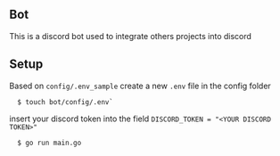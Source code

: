 ## Bot

This is a discord bot used to integrate others projects into discord

## Setup

Based on `config/.env_sample` create a new `.env` file in the config folder
```
  $ touch bot/config/.env`
```

insert your discord token into the field `DISCORD_TOKEN = "<YOUR DISCORD TOKEN>"`

```
  $ go run main.go
```
